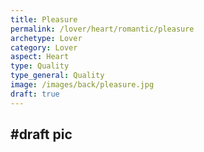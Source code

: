 ```yaml
---
title: Pleasure
permalink: /lover/heart/romantic/pleasure
archetype: Lover
category: Lover
aspect: Heart
type: Quality
type_general: Quality
image: /images/back/pleasure.jpg
draft: true
---
```

#draft pic
---
